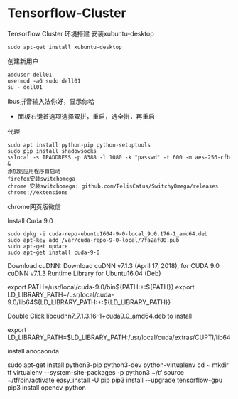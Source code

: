 # Tensorflow-Cluster
Tensorflow Cluster 环境搭建
安装xubuntu-desktop

```
sudo apt-get install xubuntu-desktop
```

创建新用户

```
adduser dell01
usermod -aG sudo dell01
su - dell01
```

ibus拼音输入法你好，显示你哈
- 面板右键首选项选择双拼，重启，选全拼，再重启

代理
```
sudo apt install python-pip python-setuptools
sudo pip install shadowsocks 
sslocal -s IPADDRESS -p 8388 -l 1080 -k "passwd" -t 600 -m aes-256-cfb &
添加到应用程序自启动
firefox安装switchomega 
chrome 安装switchomega: github.com/FelisCatus/SwitchyOmega/releases
chrome://extensions
```

chrome网页版微信


Install Cuda 9.0 
```
sudo dpkg -i cuda-repo-ubuntu1604-9-0-local_9.0.176-1_amd64.deb
sudo apt-key add /var/cuda-repo-9-0-local/7fa2af80.pub
sudo apt-get update
sudo apt-get install cuda-9-0
```
Download cuDNN: Download cuDNN v7.1.3 (April 17, 2018), for CUDA 9.0
cuDNN v7.1.3 Runtime Library for Ubuntu16.04 (Deb)

export PATH=/usr/local/cuda-9.0/bin${PATH:+:${PATH}}
export LD_LIBRARY_PATH=/usr/local/cuda-9.0/lib64${LD_LIBRARY_PATH:+:${LD_LIBRARY_PATH}}

Double Click libcudnn7_7.1.3.16-1+cuda9.0_amd64.deb to install 

export LD_LIBRARY_PATH=$LD_LIBRARY_PATH:/usr/local/cuda/extras/CUPTI/lib64

install anocaonda 

sudo apt-get install python3-pip python3-dev python-virtualenv
cd ~
mkdir tf
virtualenv --system-site-packages -p python3 ~/tf
source ~/tf/bin/activate
easy_install -U pip
pip3 install --upgrade tensorflow-gpu
pip3 install opencv-python




